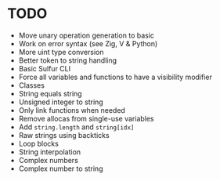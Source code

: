 # TODO
- Move unary operation generation to basic
- Work on error syntax (see Zig, V & Python)
- More uint type conversion
- Better token to string handling
- Basic Sulfur CLI
- Force all variables and functions to have a visibility modifier
- Classes
- String equals string 
- Unsigned integer to string
- Only link functions when needed
- Remove allocas from single-use variables
- Add `string.length` and `string[idx]`
- Raw strings using backticks
- Loop blocks
- String interpolation
- Complex numbers
- Complex number to string